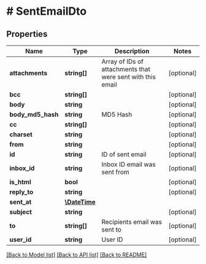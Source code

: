 # # SentEmailDto

## Properties

Name | Type | Description | Notes
------------ | ------------- | ------------- | -------------
**attachments** | **string[]** | Array of IDs of attachments that were sent with this email | [optional] 
**bcc** | **string[]** |  | [optional] 
**body** | **string** |  | [optional] 
**body_md5_hash** | **string** | MD5 Hash | [optional] 
**cc** | **string[]** |  | [optional] 
**charset** | **string** |  | [optional] 
**from** | **string** |  | [optional] 
**id** | **string** | ID of sent email | [optional] 
**inbox_id** | **string** | Inbox ID email was sent from | [optional] 
**is_html** | **bool** |  | [optional] 
**reply_to** | **string** |  | [optional] 
**sent_at** | [**\DateTime**](\DateTime) |  | 
**subject** | **string** |  | [optional] 
**to** | **string[]** | Recipients email was sent to | [optional] 
**user_id** | **string** | User ID | [optional] 

[[Back to Model list]](../../README#documentation-for-models) [[Back to API list]](../../README#documentation-for-api-endpoints) [[Back to README]](../../README)


